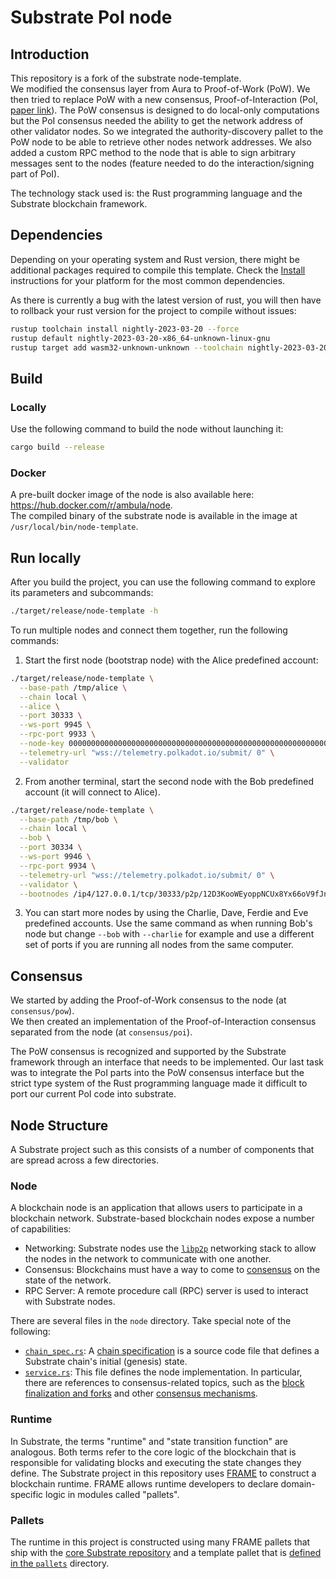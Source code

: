 # Substrate PoI node

## Introduction

This repository is a fork of the substrate node-template.  
We modified the consensus layer from Aura to Proof-of-Work (PoW). We then tried to replace PoW with a new consensus, Proof-of-Interaction (PoI, [paper link](https://hal.archives-ouvertes.fr/hal-02479891/document)).
The PoW consensus is designed to do local-only computations but the PoI consensus needed the ability to get the network address of other validator nodes. So we integrated the authority-discovery pallet to the PoW node to be able to retrieve other nodes network addresses. We also added a custom RPC method to the node that is able to sign arbitrary messages sent to the nodes (feature needed to do the interaction/signing part of PoI).

The technology stack used is: the Rust programming language and the Substrate blockchain framework.

## Dependencies

Depending on your operating system and Rust version, there might be additional packages required to compile this template.
Check the [Install](https://docs.substrate.io/install/) instructions for your platform for the most common dependencies.

As there is currently a bug with the latest version of rust, you will then have to rollback your rust version for the project to compile without issues:

```sh
rustup toolchain install nightly-2023-03-20 --force
rustup default nightly-2023-03-20-x86_64-unknown-linux-gnu
rustup target add wasm32-unknown-unknown --toolchain nightly-2023-03-20-x86_64-unknown-linux-gnu
```

## Build

### Locally

Use the following command to build the node without launching it:

```sh
cargo build --release
```

### Docker

A pre-built docker image of the node is also available here: https://hub.docker.com/r/ambula/node.  
The compiled binary of the substrate node is available in the image at `/usr/local/bin/node-template`.

## Run locally

After you build the project, you can use the following command to explore its parameters and subcommands:

```sh
./target/release/node-template -h
```

To run multiple nodes and connect them together, run the following commands:

1. Start the first node (bootstrap node) with the Alice predefined account:
```sh
./target/release/node-template \
  --base-path /tmp/alice \
  --chain local \
  --alice \
  --port 30333 \
  --ws-port 9945 \
  --rpc-port 9933 \
  --node-key 0000000000000000000000000000000000000000000000000000000000000001 \
  --telemetry-url "wss://telemetry.polkadot.io/submit/ 0" \
  --validator
```

2. From another terminal, start the second node with the Bob predefined account (it will connect to Alice).
```sh
./target/release/node-template \
  --base-path /tmp/bob \
  --chain local \
  --bob \
  --port 30334 \
  --ws-port 9946 \
  --rpc-port 9934 \
  --telemetry-url "wss://telemetry.polkadot.io/submit/ 0" \
  --validator \
  --bootnodes /ip4/127.0.0.1/tcp/30333/p2p/12D3KooWEyoppNCUx8Yx66oV9fJnriXwCcXwDDUA2kj6vnc6iDEp
```

3. You can start more nodes by using the Charlie, Dave, Ferdie and Eve predefined accounts.
   Use the same command as when running Bob's node but change `--bob` with `--charlie` for example and use a different set of ports if you are running all nodes from the same computer.

## Consensus

We started by adding the Proof-of-Work consensus to the node (at `consensus/pow`).  
We then created an implementation of the Proof-of-Interaction consensus separated from the node (at `consensus/poi`).  

The PoW consensus is recognized and supported by the Substrate framework through an interface that needs to be implemented. Our last task was to integrate the PoI parts into the PoW consensus interface but the strict type system of the Rust programming language made it difficult to port our current PoI code into substrate.

## Node Structure

A Substrate project such as this consists of a number of components that are spread across a few directories.

### Node

A blockchain node is an application that allows users to participate in a blockchain network.
Substrate-based blockchain nodes expose a number of capabilities:

- Networking: Substrate nodes use the [`libp2p`](https://libp2p.io/) networking stack to allow the
  nodes in the network to communicate with one another.
- Consensus: Blockchains must have a way to come to [consensus](https://docs.substrate.io/fundamentals/consensus/) on the state of the network.
- RPC Server: A remote procedure call (RPC) server is used to interact with Substrate nodes.

There are several files in the `node` directory.
Take special note of the following:

- [`chain_spec.rs`](./node/src/chain_spec.rs): A [chain specification](https://docs.substrate.io/build/chain-spec/) is a source code file that defines a Substrate chain's initial (genesis) state.
- [`service.rs`](./node/src/service.rs): This file defines the node implementation.
  In particular, there are references to consensus-related topics, such as the [block finalization and forks](https://docs.substrate.io/fundamentals/consensus/#finalization-and-forks) and other [consensus mechanisms](https://docs.substrate.io/fundamentals/consensus/#default-consensus-models).

### Runtime

In Substrate, the terms "runtime" and "state transition function" are analogous.
Both terms refer to the core logic of the blockchain that is responsible for validating blocks and executing the state changes they define.
The Substrate project in this repository uses [FRAME](https://docs.substrate.io/fundamentals/runtime-development/#frame) to construct a blockchain runtime. FRAME allows runtime developers to declare domain-specific logic in modules called "pallets".

### Pallets

The runtime in this project is constructed using many FRAME pallets that ship with the [core Substrate repository](https://github.com/paritytech/substrate/tree/master/frame) and a template pallet that is [defined in the `pallets`](./pallets/template/src/lib.rs) directory.
